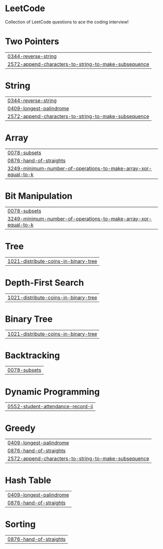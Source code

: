 # LeetCode
Collection of LeetCode questions to ace the coding interview!


# Two Pointers
|  |
| ------- |
| [0344-reverse-string](https://github.com/prathameshratthe/LeetCode/tree/master/0344-reverse-string) |
| [2572-append-characters-to-string-to-make-subsequence](https://github.com/prathameshratthe/LeetCode/tree/master/2572-append-characters-to-string-to-make-subsequence) |
# String
|  |
| ------- |
| [0344-reverse-string](https://github.com/prathameshratthe/LeetCode/tree/master/0344-reverse-string) |
| [0409-longest-palindrome](https://github.com/prathameshratthe/LeetCode/tree/master/0409-longest-palindrome) |
| [2572-append-characters-to-string-to-make-subsequence](https://github.com/prathameshratthe/LeetCode/tree/master/2572-append-characters-to-string-to-make-subsequence) |
# Array
|  |
| ------- |
| [0078-subsets](https://github.com/prathameshratthe/LeetCode/tree/master/0078-subsets) |
| [0876-hand-of-straights](https://github.com/prathameshratthe/LeetCode/tree/master/0876-hand-of-straights) |
| [3249-minimum-number-of-operations-to-make-array-xor-equal-to-k](https://github.com/prathameshratthe/LeetCode/tree/master/3249-minimum-number-of-operations-to-make-array-xor-equal-to-k) |
# Bit Manipulation
|  |
| ------- |
| [0078-subsets](https://github.com/prathameshratthe/LeetCode/tree/master/0078-subsets) |
| [3249-minimum-number-of-operations-to-make-array-xor-equal-to-k](https://github.com/prathameshratthe/LeetCode/tree/master/3249-minimum-number-of-operations-to-make-array-xor-equal-to-k) |
# Tree
|  |
| ------- |
| [1021-distribute-coins-in-binary-tree](https://github.com/prathameshratthe/LeetCode/tree/master/1021-distribute-coins-in-binary-tree) |
# Depth-First Search
|  |
| ------- |
| [1021-distribute-coins-in-binary-tree](https://github.com/prathameshratthe/LeetCode/tree/master/1021-distribute-coins-in-binary-tree) |
# Binary Tree
|  |
| ------- |
| [1021-distribute-coins-in-binary-tree](https://github.com/prathameshratthe/LeetCode/tree/master/1021-distribute-coins-in-binary-tree) |
# Backtracking
|  |
| ------- |
| [0078-subsets](https://github.com/prathameshratthe/LeetCode/tree/master/0078-subsets) |
# Dynamic Programming
|  |
| ------- |
| [0552-student-attendance-record-ii](https://github.com/prathameshratthe/LeetCode/tree/master/0552-student-attendance-record-ii) |
# Greedy
|  |
| ------- |
| [0409-longest-palindrome](https://github.com/prathameshratthe/LeetCode/tree/master/0409-longest-palindrome) |
| [0876-hand-of-straights](https://github.com/prathameshratthe/LeetCode/tree/master/0876-hand-of-straights) |
| [2572-append-characters-to-string-to-make-subsequence](https://github.com/prathameshratthe/LeetCode/tree/master/2572-append-characters-to-string-to-make-subsequence) |
# Hash Table
|  |
| ------- |
| [0409-longest-palindrome](https://github.com/prathameshratthe/LeetCode/tree/master/0409-longest-palindrome) |
| [0876-hand-of-straights](https://github.com/prathameshratthe/LeetCode/tree/master/0876-hand-of-straights) |
# Sorting
|  |
| ------- |
| [0876-hand-of-straights](https://github.com/prathameshratthe/LeetCode/tree/master/0876-hand-of-straights) |